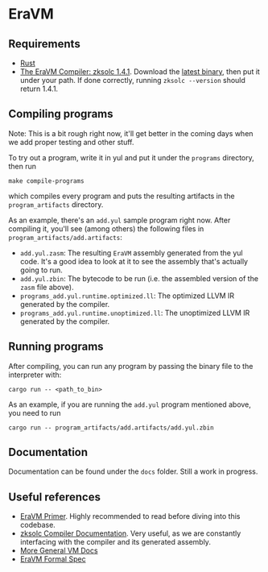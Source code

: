 # EraVM

## Requirements

- [Rust](https://www.rust-lang.org/tools/install)
- [The EraVM Compiler: zksolc 1.4.1](https://github.com/matter-labs/zksolc-bin). Download the [latest binary](https://github.com/matter-labs/zksolc-bin/releases/tag/v1.4.1), then put it under your path. If done correctly, running `zksolc --version` should return 1.4.1.

## Compiling programs

Note: This is a bit rough right now, it'll get better in the coming days when we add proper testing and other stuff.

To try out a program, write it in yul and put it under the `programs` directory, then run

```
make compile-programs
```

which compiles every program and puts the resulting artifacts in the `program_artifacts` directory.

As an example, there's an `add.yul` sample program right now. After compiling it, you'll see (among others) the following files in `program_artifacts/add.artifacts`:

- `add.yul.zasm`: The resulting `EraVM` assembly generated from the yul code. It's a good idea to look at it to see the assembly that's actually going to run.
- `add.yul.zbin`: The bytecode to be run (i.e. the assembled version of the `zasm` file above).
- `programs_add.yul.runtime.optimized.ll`: The optimized LLVM IR generated by the compiler.
- `programs_add.yul.runtime.unoptimized.ll`: The unoptimized LLVM IR generated by the compiler. 

## Running programs

After compiling, you can run any program by passing the binary file to the interpreter with:

```
cargo run -- <path_to_bin>
```

As an example, if you are running the `add.yul` program mentioned above, you need to run

```
cargo run -- program_artifacts/add.artifacts/add.yul.zbin
```

## Documentation

Documentation can be found under the `docs` folder. Still a work in progress.

## Useful references

- [EraVM Primer](https://github.com/matter-labs/zksync-era/blob/main/docs/specs/zk_evm/vm_specification/zkSync_era_virtual_machine_primer.md). Highly recommended to read before diving into this codebase.
- [zksolc Compiler Documentation](https://github.com/matter-labs/zksync-era/blob/main/docs/specs/zk_evm/vm_specification/compiler/README.md). Very useful, as we are constantly interfacing with the compiler and its generated assembly.
- [More General VM Docs](https://github.com/matter-labs/zksync-era/tree/main/docs/specs/zk_evm)
- [EraVM Formal Spec](https://github.com/matter-labs/zksync-era/blob/main/docs/specs/zk_evm/vm_specification/EraVM_formal_specification.pdf)
